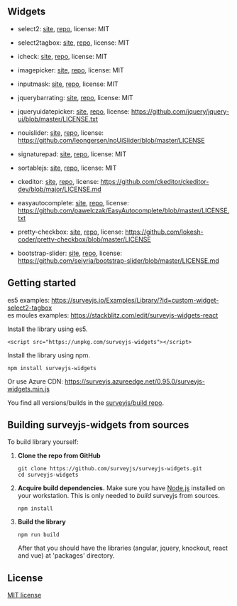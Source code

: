   ## Widgets

  - select2: [site](https://select2.org/), [repo](https://github.com/select2/select2), license: MIT
  
  - select2tagbox: [site](https://select2.org/), [repo](https://github.com/select2/select2), license: MIT
  
  - icheck: [site](http://icheck.fronteed.com/), [repo](https://github.com/fronteed/iCheck/), license: MIT

  - imagepicker: [site](https://rvera.github.io/image-picker/), [repo](https://github.com/rvera/image-picker), license: MIT
  
  - inputmask: [site](http://robinherbots.github.io/Inputmask/), [repo](https://github.com/RobinHerbots/Inputmask), license: MIT
  
  - jquerybarrating: [site](http://antenna.io/demo/jquery-bar-rating/examples/), [repo](https://github.com/antennaio/jquery-bar-rating), license: MIT
  
  - jqueryuidatepicker: [site](https://jqueryui.com/datepicker/), [repo](https://github.com/jquery/jquery-ui), license: https://github.com/jquery/jquery-ui/blob/master/LICENSE.txt
  
  - nouislider: [site](https://refreshless.com/nouislider/), [repo](https://github.com/leongersen/noUiSlider), license: https://github.com/leongersen/noUiSlider/blob/master/LICENSE
  
  - signaturepad: [site](http://szimek.github.io/signature_pad/), [repo](https://github.com/szimek/signature_pad), license: MIT
  
  - sortablejs: [site](http://rubaxa.github.io/Sortable/), [repo](https://github.com/RubaXa/Sortable), license: MIT
  
  - ckeditor: [site](https://ckeditor.com/ckeditor-4/), [repo](https://github.com/ckeditor/ckeditor-dev), license: https://github.com/ckeditor/ckeditor-dev/blob/major/LICENSE.md
  
  - easyautocomplete: [site](http://easyautocomplete.com/), [repo](https://github.com/pawelczak/EasyAutocomplete), license: https://github.com/pawelczak/EasyAutocomplete/blob/master/LICENSE.txt
  
  - pretty-checkbox: [site](https://lokesh-coder.github.io/pretty-checkbox/), [repo](https://github.com/lokesh-coder/pretty-checkbox/), license: https://github.com/lokesh-coder/pretty-checkbox/blob/master/LICENSE
  
  - bootstrap-slider: [site](http://seiyria.com/bootstrap-slider/), [repo](https://github.com/seiyria/bootstrap-slider), license: https://github.com/seiyria/bootstrap-slider/blob/master/LICENSE.md
  
  ## Getting started
es5 examples: https://surveyjs.io/Examples/Library/?id=custom-widget-select2-tagbox  
es moules examples: https://stackblitz.com/edit/surveyjs-widgets-react 

Install the library using es5.
```
<script src="https://unpkg.com/surveyjs-widgets"></script>
```
Install the library using npm.

```
npm install surveyjs-widgets
```

Or use Azure CDN:
https://surveyjs.azureedge.net/0.95.0/surveyjs-widgets.min.js

You find all versions/builds in the [surveyjs/build repo](https://github.com/surveyjs/builds).


## Building surveyjs-widgets from sources

To build library yourself:

 1. **Clone the repo from GitHub**  
	```
	git clone https://github.com/surveyjs/surveyjs-widgets.git
	cd surveyjs-widgets
	```

 2. **Acquire build dependencies.** Make sure you have [Node.js](http://nodejs.org/) installed on your workstation. This is only needed to _build_ surveyjs from sources.  
	```
	npm install
	```

 3. **Build the library**
	```
	npm run build
	```
	After that you should have the libraries (angular, jquery, knockout, react and vue) at 'packages' directory.


## License

[MIT license](https://github.com/surveyjs/widgets/blob/master/LICENSE)
